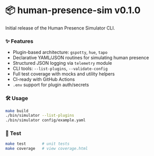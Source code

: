 # 📦 human-presence-sim v0.1.0

Initial release of the Human Presence Simulator CLI.

### ✨ Features

- Plugin-based architecture: `gspotty`, `hue`, `tapo`
- Declarative YAML/JSON routines for simulating human presence
- Structured JSON logging via `telemetry` module
- CLI tools: `--list-plugins`, `--validate-config`
- Full test coverage with mocks and utility helpers
- CI-ready with GitHub Actions
- `.env` support for plugin auth/secrets

### 🛠 Usage

```sh
make build
./bin/simulator --list-plugins
./bin/simulator config/example.yaml
```

### 🧪 Test

```sh
make test       # unit tests
make coverage   # view coverage.html
```

